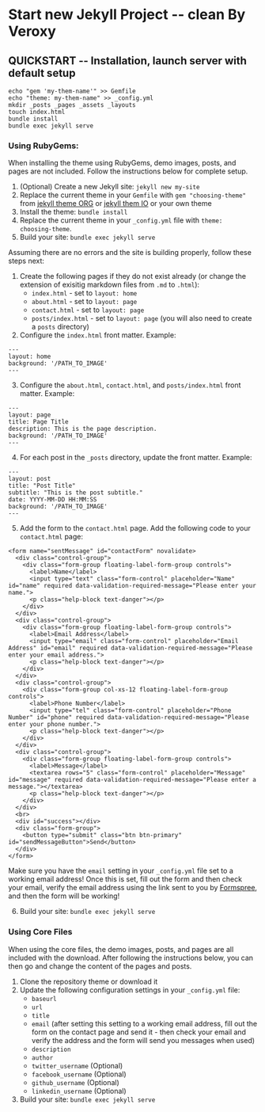 # Start new Jekyll Project -- clean By Veroxy

## QUICKSTART -- Installation, launch server with default setup
````shell
echo "gem 'my-them-name'" >> Gemfile
echo "theme: my-them-name" >> _config.yml
mkdir _posts _pages _assets _layouts
touch index.html
bundle install
bundle exec jekyll serve
````

### Using RubyGems:

When installing the theme using RubyGems, demo images, posts, and pages are not included. Follow the instructions below for complete setup.

1. (Optional) Create a new Jekyll site: `jekyll new my-site`
2. Replace the current theme in your `Gemfile` with `gem "choosing-theme"` from [jekyll theme ORG](http://jekyllthemes.org/) or [jekyll them IO](https://jekyllthemes.io/free) or your own theme
3. Install the theme: `bundle install`
4. Replace the current theme in your `_config.yml` file with `theme: choosing-theme`.
5. Build your site: `bundle exec jekyll serve`

Assuming there are no errors and the site is building properly, follow these steps next:

1. Create the following pages if they do not exist already (or change the extension of exisitig markdown files from `.md` to `.html`):
   - `index.html` - set to `layout: home`
   - `about.html` - set to `layout: page`
   - `contact.html` - set to `layout: page`
   - `posts/index.html` - set to `layout: page` (you will also need to create a `posts` directory)
2. Configure the `index.html` front matter. Example:
```
---
layout: home
background: '/PATH_TO_IMAGE'
---
```
3. Configure the `about.html`, `contact.html`, and `posts/index.html` front matter. Example:
```
---
layout: page
title: Page Title
description: This is the page description.
background: '/PATH_TO_IMAGE'
---
```
4. For each post in the `_posts` directory, update the front matter. Example:
```
---
layout: post
title: "Post Title"
subtitle: "This is the post subtitle."
date: YYYY-MM-DD HH:MM:SS
background: '/PATH_TO_IMAGE'
---
```

5. Add the form to the `contact.html` page. Add the following code to your `contact.html` page:
```
<form name="sentMessage" id="contactForm" novalidate>
  <div class="control-group">
    <div class="form-group floating-label-form-group controls">
      <label>Name</label>
      <input type="text" class="form-control" placeholder="Name" id="name" required data-validation-required-message="Please enter your name.">
      <p class="help-block text-danger"></p>
    </div>
  </div>
  <div class="control-group">
    <div class="form-group floating-label-form-group controls">
      <label>Email Address</label>
      <input type="email" class="form-control" placeholder="Email Address" id="email" required data-validation-required-message="Please enter your email address.">
      <p class="help-block text-danger"></p>
    </div>
  </div>
  <div class="control-group">
    <div class="form-group col-xs-12 floating-label-form-group controls">
      <label>Phone Number</label>
      <input type="tel" class="form-control" placeholder="Phone Number" id="phone" required data-validation-required-message="Please enter your phone number.">
      <p class="help-block text-danger"></p>
    </div>
  </div>
  <div class="control-group">
    <div class="form-group floating-label-form-group controls">
      <label>Message</label>
      <textarea rows="5" class="form-control" placeholder="Message" id="message" required data-validation-required-message="Please enter a message."></textarea>
      <p class="help-block text-danger"></p>
    </div>
  </div>
  <br>
  <div id="success"></div>
  <div class="form-group">
    <button type="submit" class="btn btn-primary" id="sendMessageButton">Send</button>
  </div>
</form>
```

Make sure you have the `email` setting in your `_config.yml` file set to a working email address! Once this is set, fill out the form and then check your email, verify the email address using the link sent to you by [Formspree](https://formspree.io/), and then the form will be working!

6. Build your site: `bundle exec jekyll serve`

### Using Core Files

When using the core files, the demo images, posts, and pages are all included with the download. After following the instructions below, you can then go and change the content of the pages and posts.

1. Clone the repository theme or download it
2. Update the following configuration settings in your `_config.yml` file:
   - `baseurl`
   - `url`
   - `title`
   - `email` (after setting this setting to a working email address, fill out the form on the contact page and send it - then check your email and verify the address and the form will send you messages when used)
   - `description`
   - `author`
   - `twitter_username` (Optional)
   - `facebook_username` (Optional)
   - `github_username` (Optional)
   - `linkedin_username` (Optional)
3. Build your site: `bundle exec jekyll serve`
